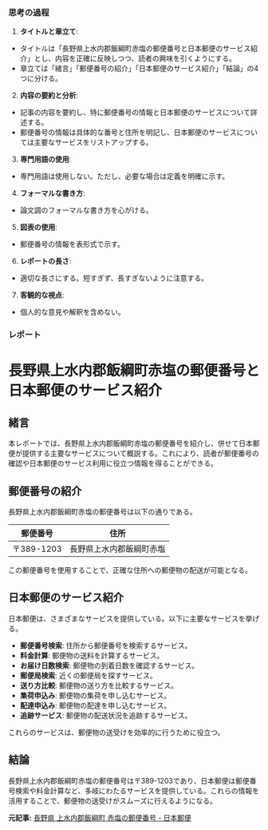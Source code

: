 ### 思考の過程

1. **タイトルと章立て**:
 - タイトルは「長野県上水内郡飯綱町赤塩の郵便番号と日本郵便のサービス紹介」とし、内容を正確に反映しつつ、読者の興味を引くようにする。
 - 章立ては「緒言」「郵便番号の紹介」「日本郵便のサービス紹介」「結論」の4つに分ける。

2. **内容の要約と分析**:
 - 記事の内容を要約し、特に郵便番号の情報と日本郵便のサービスについて詳述する。
 - 郵便番号の情報は具体的な番号と住所を明記し、日本郵便のサービスについては主要なサービスをリストアップする。

3. **専門用語の使用**:
 - 専門用語は使用しない。ただし、必要な場合は定義を明確に示す。

4. **フォーマルな書き方**:
 - 論文調のフォーマルな書き方を心がける。

5. **図表の使用**:
 - 郵便番号の情報を表形式で示す。

6. **レポートの長さ**:
 - 適切な長さにする。短すぎず、長すぎないように注意する。

7. **客観的な視点**:
 - 個人的な意見や解釈を含めない。

### レポート

# 長野県上水内郡飯綱町赤塩の郵便番号と日本郵便のサービス紹介

## 緒言

本レポートでは、長野県上水内郡飯綱町赤塩の郵便番号を紹介し、併せて日本郵便が提供する主要なサービスについて概説する。これにより、読者が郵便番号の確認や日本郵便のサービス利用に役立つ情報を得ることができる。

## 郵便番号の紹介

長野県上水内郡飯綱町赤塩の郵便番号は以下の通りである。

| 郵便番号 | 住所 |
|----------|------|
| 〒389-1203 | 長野県上水内郡飯綱町赤塩 |

この郵便番号を使用することで、正確な住所への郵便物の配送が可能となる。

## 日本郵便のサービス紹介

日本郵便は、さまざまなサービスを提供している。以下に主要なサービスを挙げる。

- **郵便番号検索**: 住所から郵便番号を検索するサービス。
- **料金計算**: 郵便物の送料を計算するサービス。
- **お届け日数検索**: 郵便物の到着日数を確認するサービス。
- **郵便局検索**: 近くの郵便局を探すサービス。
- **送り方比較**: 郵便物の送り方を比較するサービス。
- **集荷申込み**: 郵便物の集荷を申し込むサービス。
- **配達申込み**: 郵便物の配達を申し込むサービス。
- **追跡サービス**: 郵便物の配送状況を追跡するサービス。

これらのサービスは、郵便物の送受けを効率的に行うために役立つ。

## 結論

長野県上水内郡飯綱町赤塩の郵便番号は〒389-1203であり、日本郵便は郵便番号検索や料金計算など、多岐にわたるサービスを提供している。これらの情報を活用することで、郵便物の送受けがスムーズに行えるようになる。

**元記事:** [長野県 上水内郡飯綱町 赤塩の郵便番号 - 日本郵便](https://www.post.japanpost.jp/cgi-zip/zipcode.php?pref=20&city=1205900&id=76365)